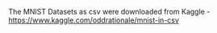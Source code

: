 The MNIST Datasets as csv were downloaded from Kaggle - https://www.kaggle.com/oddrationale/mnist-in-csv
